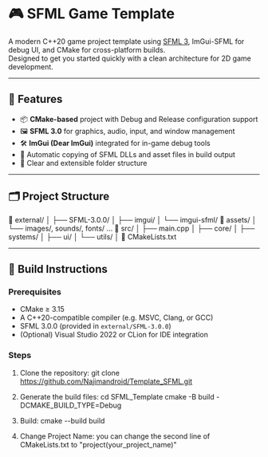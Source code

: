 ﻿# 🎮 SFML Game Template

A modern C++20 game project template using [SFML 3](https://www.sfml-dev.org/), ImGui-SFML for debug UI, and CMake for cross-platform builds.  
Designed to get you started quickly with a clean architecture for 2D game development.

---

## 🚀 Features

- 📦 **CMake-based** project with Debug and Release configuration support
- 🖼️ **SFML 3.0** for graphics, audio, input, and window management
- 🛠️ **ImGui (Dear ImGui)** integrated for in-game debug tools
- 🧳 Automatic copying of SFML DLLs and asset files in build output
- 🧼 Clear and extensible folder structure

---

## 🗂️ Project Structure

📁 external/
│ ├── SFML-3.0.0/
│ ├── imgui/
│ └── imgui-sfml/
📁 assets/
│ └── images/, sounds/, fonts/ ...
📁 src/
│ ├── main.cpp
│ ├── core/
│ ├── systems/
│ ├── ui/
│ └── utils/
│ 
📄 CMakeLists.txt

---

## 🧪 Build Instructions

### Prerequisites

- CMake ≥ 3.15
- A C++20-compatible compiler (e.g. MSVC, Clang, or GCC)
- SFML 3.0.0 (provided in `external/SFML-3.0.0`)
- (Optional) Visual Studio 2022 or CLion for IDE integration

### Steps

1. Clone the repository:
   git clone https://github.com/Najimandroid/Template_SFML.git

2. Generate the build files:
	cd SFML_Template
	cmake -B build -DCMAKE_BUILD_TYPE=Debug

3. Build:
	cmake --build build

4. Change Project Name:
	you can change the second line of CMakeLists.txt to "project(your_project_name)"
